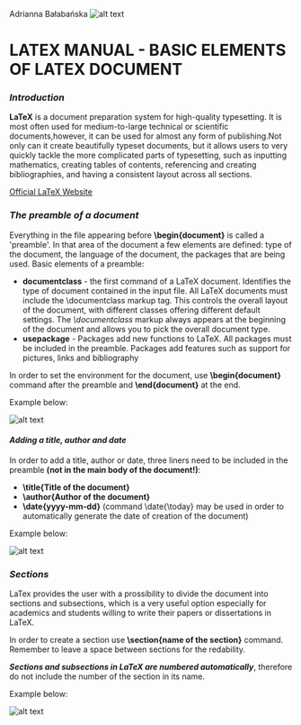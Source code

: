 Adrianna Bałabańska
![alt text](https://upload.wikimedia.org/wikipedia/commons/9/92/LaTeX_logo.svg)

# LATEX MANUAL - BASIC ELEMENTS OF LATEX DOCUMENT

### _**Introduction**_

**LaTeX** is a document preparation system for high-quality typesetting. It is most often used for medium-to-large technical or scientific documents,however, it can be used for almost any form of publishing.Not only can it create beautifully typeset documents, but it allows users to very quickly tackle the more complicated parts of typesetting, such as inputting mathematics, creating tables of contents, referencing and creating bibliographies, and having a consistent layout across all sections.

[Official LaTeX Website](https://www.latex-project.org/)



### _**The preamble of a document**_

Everything in the file appearing before **\begin{document}** is called a &#39;preamble&#39;. In that area of the document a few elements are defined: type of the document, the language of the document, the packages that are being used.
Basic elements of a preamble:
+ **documentclass** - the first command of a LaTeX document. Identifies the type of document contained in the input file. All LaTeX documents must include the \documentclass markup tag. This controls the overall layout of the document, with different classes offering different default settings.
The _\documentclass_ markup always appears at the beginning of the document and allows you to pick the overall document type. 
+ **usepackage** - Packages add new functions to LaTeX. All packages must be included in the preamble. Packages add features such as support for pictures, links and bibliography

In order to set the environment for the document, use **\begin{document}** command after the preamble and **\end{document}** at the end.

Example below:

![alt text](https://sites.google.com/site/kochiuyu/latex/LaTeX_HelloWorld1.png?attredirects=0)

#### _**Adding a title, author and date**_

In order to add a title, author or date, three liners need to be included in the preamble **(not in the main body of the document!)**:
+ **\title{Title of the document}**
+ **\author{Author of the document}**
+ **\date{yyyy-mm-dd}** (command \date{\today} may be used in order to automatically generate the date of creation of the document)  

Example below:

![alt text](https://sites.google.com/site/kochiuyu/_/rsrc/1501158400735/latex/LaTeX_Frontmatter1.png)

### _**Sections**_

LaTex provides the user with a prossibility to divide the document into sections and subsections, which is a very useful option especially for academics and students willing to write their papers or dissertations in LaTeX.

In order to create a section use **\section{name of the section}** command. Remember to leave a space between sections for the redability. 

_**Sections and subsections in LaTeX are numbered automatically**_, therefore do not include the number of the section in its name.

Example below:

![alt text](https://sites.google.com/site/kochiuyu/_/rsrc/1501158504848/latex/LaTeX_Sections1.png)
